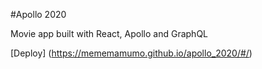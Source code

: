 #Apollo 2020

Movie app built with React, Apollo and GraphQL

[Deploy] (https://mememamumo.github.io/apollo_2020/#/)